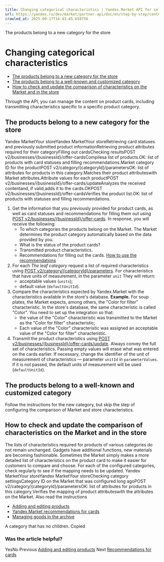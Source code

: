 ```yaml
---
title: Changing categorical characteristics | Yandex.Market API for sellers
url: https://yandex.ru/dev/market/partner-api/doc/en/step-by-step/content-change
crawled_at: 2025-09-17T14:43:45.658756
---
```


The products belong to a new category for the store
# Changing categorical characteristics
  * [The products belong to a new category for the store](https://yandex.ru/dev/market/partner-api/doc/en/step-by-step/en/step-by-step/content-change#edit-card)
  * [The products belong to a well-known and customized category](https://yandex.ru/dev/market/partner-api/doc/en/step-by-step/en/step-by-step/content-change#known-category)
  * [How to check and update the comparison of characteristics on the Market and in the store](https://yandex.ru/dev/market/partner-api/doc/en/step-by-step/en/step-by-step/content-change#check-and-update-comparison)


Through the API, you can manage the content on product cards, including transmitting characteristics specific to a specific product category.
##  [](https://yandex.ru/dev/market/partner-api/doc/en/step-by-step/en/step-by-step/content-change#edit-card)The products belong to a new category for the store
Yandex MarketYour storeYandex MarketYour storeRetrieving card statuses and previously submitted product informationRetrieving product attributes required for their categoryFilling out cardsChecking resultsPOST v2/businesses/{businessId}/offer-cardsCompilesa list of products.OK: list of products with card statuses and filling recommendations.Market category ID for the productPOST v2/category/{categoryId}/parametersOK: list of attributes for products in this category.Matches their product attributeswith Market attributes.Attribute values for each productPOST v2/businesses/{businessId}/offer-cards/updateAnalyzes the received contentand, if valid,adds it to the cards.OKPOST v2/businesses/{businessId}/offer-cardsVerifies the product list.OK: list of products with statuses and filling recommendations.
  1. Get the information that you previously provided for product cards, as well as card statuses and recommendations for filling them out using [POST v2/businesses/{businessId}/offer-cards](https://yandex.ru/dev/market/partner-api/doc/en/step-by-step/en/reference/content/getOfferCardsContentStatus).
In response, you will receive the following:
     * To which categories the products belong on the Market. The Market determines the product category automatically based on the data provided by you.
     * What is the status of the product cards?
     * Transmitted product characteristics.
     * Recommendations for filling out the cards. [How to use the recommendations](https://yandex.ru/dev/market/partner-api/doc/en/step-by-step/en/step-by-step/content-change#recommendations)
  2. For each _The leaf category_ request a list of required characteristics using [POST v2/category/{categoryId}/parameters](https://yandex.ru/dev/market/partner-api/doc/en/step-by-step/en/reference/content/getCategoryContentParameters).
For characteristics that have units of measurement, in the parameter `unit` They will return:
     * acceptable values (`units`);
     * default value (`defaultUnitId`).
  3. Compare the characteristics expected by Yandex.Market with the characteristics available in the store's database.
**Example.** For soup plates, the Market expects, among others, the "Color for filter" characteristic. In the store's database, the same characteristic is called "Color". You need to set up the integration so that:
     * the value of the "Color" characteristic was transmitted to the Market as the "Color for filter" characteristic;
     * Each value of the "Color" characteristic was assigned an acceptable value of the "Color for filter" characteristic.
  4. Transmit the product characteristics using [POST v2/businesses/{businessId}/offer-cards/update](https://yandex.ru/dev/market/partner-api/doc/en/step-by-step/en/reference/content/updateOfferContent).
Always convey the full set of characteristics.
Passing empty values will erase what was entered on the cards earlier.
If necessary, change the identifier of the unit of measurement of characteristics — parameter `unitId` in `parameterValues`. If it is not passed, the default units of measurement will be used (`defaultUnitId`).


##  [](https://yandex.ru/dev/market/partner-api/doc/en/step-by-step/en/step-by-step/content-change#known-category)The products belong to a well-known and customized category
Follow the instructions for the new category, but skip the step of configuring the comparison of Market and store characteristics.
##  [](https://yandex.ru/dev/market/partner-api/doc/en/step-by-step/en/step-by-step/content-change#check-and-update-comparison)How to check and update the comparison of characteristics on the Market and in the store
The lists of characteristics required for products of various categories do not remain unchanged. Gadgets have additional functions, new materials are becoming fashionable. Sometimes the Market simply makes a more detailed list of characteristics on the product card to make it easier for customers to compare and choose.
For each of the configured categories, check regularly to see if the mapping needs to be updated.
Yandex MarketYour storeYandex MarketYour storeChecking category settingsCategory ID on the Market that was configured long agoPOST v2/category/{categoryId}/parametersOK: list of attributes for products in this category.Verifies the mapping of product attributeswith the attributes on the Market.
Also read the instructions
  * [Adding and editing products](https://yandex.ru/dev/market/partner-api/doc/en/step-by-step/en/step-by-step/assortment-add-goods)
  * [Yandex.Market recommendations for cards](https://yandex.ru/dev/market/partner-api/doc/en/step-by-step/en/step-by-step/recommendations)
  * [Managing goods in the archive](https://yandex.ru/dev/market/partner-api/doc/en/step-by-step/en/step-by-step/assortment-archive)


A category that has no children.
Copied
### Was the article helpful?
YesNo
Previous
[Adding and editing products](https://yandex.ru/dev/market/partner-api/doc/en/step-by-step/en/step-by-step/assortment-add-goods)
Next
[Recommendations for cards](https://yandex.ru/dev/market/partner-api/doc/en/step-by-step/en/step-by-step/recommendations)
